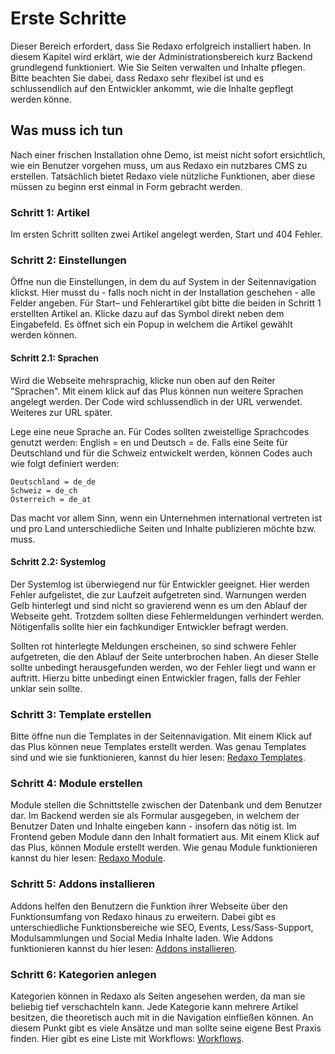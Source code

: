 # Erste Schritte

Dieser Bereich erfordert, dass Sie Redaxo erfolgreich installiert haben. In diesem Kapitel wird erklärt, wie der Administrationsbereich kurz Backend grundlegend funktioniert. Wie Sie Seiten verwalten und Inhalte pflegen. Bitte beachten Sie dabei, dass Redaxo sehr flexibel ist und es schlussendlich auf den Entwickler ankommt, wie die Inhalte gepflegt werden könne.

## Was muss ich tun

Nach einer frischen Installation ohne Demo, ist meist nicht sofort ersichtlich, wie ein Benutzer vorgehen muss, um aus Redaxo ein nutzbares CMS zu erstellen. Tatsächlich bietet Redaxo viele nützliche Funktionen, aber diese müssen zu beginn erst einmal in Form gebracht werden. 

### Schritt 1: Artikel

Im ersten Schritt sollten zwei Artikel angelegt werden, Start und 404 Fehler. 

### Schritt 2: Einstellungen

Öffne nun die Einstellungen, in dem du auf System in der Seitennavigation klickst. Hier musst du - falls noch nicht in der Installation geschehen - alle Felder angeben. Für Start– und Fehlerartikel gibt bitte die beiden in Schritt 1 erstellten Artikel an. Klicke dazu auf das Symbol direkt neben dem Eingabefeld. Es öffnet sich ein Popup in welchem die Artikel gewählt werden können.

#### Schritt 2.1: Sprachen

Wird die Webseite mehrsprachig, klicke nun oben auf den Reiter "Sprachen". Mit einem klick auf das Plus können nun weitere Sprachen angelegt werden. Der Code wird schlussendlich in der URL verwendet. Weiteres zur URL später.

Lege eine neue Sprache an. Für Codes sollten zweistellige Sprachcodes genutzt werden: English = en und Deutsch = de. Falls eine Seite für Deutschland und für die Schweiz entwickelt werden, können Codes auch wie folgt definiert werden:

```
Deutschland = de_de
Schweiz = de_ch
Österreich = de_at
```

Das macht vor allem Sinn, wenn ein Unternehmen international vertreten ist und pro Land unterschiedliche Seiten und Inhalte publizieren möchte bzw. muss.

#### Schritt 2.2: Systemlog

Der Systemlog ist überwiegend nur für Entwickler geeignet. Hier werden Fehler aufgelistet, die zur Laufzeit aufgetreten sind. Warnungen werden Gelb hinterlegt und sind nicht so gravierend wenn es um den Ablauf der Webseite geht. Trotzdem sollten diese Fehlermeldungen verhindert werden. Nötigenfalls sollte hier ein fachkundiger Entwickler befragt werden.

Sollten rot hinterlegte Meldungen erscheinen, so sind schwere Fehler aufgetreten, die den Ablauf der Seite unterbrochen haben. An dieser Stelle sollte unbedingt herausgefunden werden, wo der Fehler liegt und wann er auftritt. Hierzu bitte unbedingt einen Entwickler fragen, falls der Fehler unklar sein sollte.

### Schritt 3: Template erstellen

Bitte öffne nun die Templates in der Seitennavigation. Mit einem Klick auf das Plus können neue Templates erstellt werden. Was genau Templates sind und wie sie funktionieren, kannst du hier lesen: [Redaxo Templates](templates/README.md).

### Schritt 4: Module erstellen

Module stellen die Schnittstelle zwischen der Datenbank und dem Benutzer dar. Im Backend werden sie als Formular ausgegeben, in welchem der Benutzer Daten und Inhalte eingeben kann - insofern das nötig ist. Im Frontend geben Module dann den Inhalt formatiert aus. Mit einem Klick auf das Plus, können Module erstellt werden. Wie genau Module funktionieren kannst du hier lesen: [Redaxo Module](modules/README.md).

### Schritt 5: Addons installieren

Addons helfen den Benutzern die Funktion ihrer Webseite über den Funktionsumfang von Redaxo hinaus zu erweitern. Dabei gibt es unterschiedliche Funktionsbereiche wie SEO, Events, Less/Sass-Support, Modulsammlungen und Social Media Inhalte laden. Wie Addons funktionieren kannst du hier lesen: [Addons installieren](addons/README.md).

### Schritt 6: Kategorien anlegen

Kategorien können in Redaxo als Seiten angesehen werden, da man sie beliebig tief verschachteln kann. Jede Kategorie kann mehrere Artikel besitzen, die theoretisch auch mit in die Navigation einfließen können. An diesem Punkt gibt es viele Ansätze und man sollte seine eigene Best Praxis finden. Hier gibt es eine Liste mit Workflows: [Workflows](http://book.redaxo.org/5.0/advanced/workflows/index.html). 